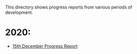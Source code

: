 This directory shows progress reports from various periods of development.

# 2020:

- [15th December Progress Report](2020_December_15th.md)
